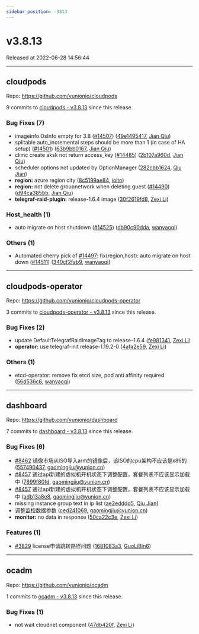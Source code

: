 ```yaml
---
sidebar_position: -3813
---
```


# v3.8.13

Released at 2022-06-28 14:56:44

-----

## cloudpods

Repo: https://github.com/yunionio/cloudpods

9 commits to [cloudpods - v3.8.13] since this release.

### Bug Fixes (7)
- imageinfo.OsInfo empty for 3.8 ([#14507](https://github.com/yunionio/cloudpods/issues/14507)) ([49e1495417](https://github.com/yunionio/cloudpods/commit/49e1495417761f63c507189f4a01253cf87ab9cf), [Jian Qiu](mailto:swordqiu@gmail.com))
- splitable auto_incremental steps should be more than 1 (in case of HA setup) ([#14501](https://github.com/yunionio/cloudpods/issues/14501)) ([63b9bb0167](https://github.com/yunionio/cloudpods/commit/63b9bb01674363715f0a9442fa3231bd643003b5), [Jian Qiu](mailto:swordqiu@gmail.com))
- climc create aksk not return access_key ([#14485](https://github.com/yunionio/cloudpods/issues/14485)) ([2b107a960d](https://github.com/yunionio/cloudpods/commit/2b107a960dd2ed519b5db7feb5eeb38349ee0e11), [Jian Qiu](mailto:swordqiu@gmail.com))
- scheduler options not updated by OptionManager ([282cbb1624](https://github.com/yunionio/cloudpods/commit/282cbb1624ebf5cc0203ef1686bd3f49ebba788f), [Qiu Jian](mailto:qiujian@yunionyun.com))
- **region:** azure region city ([8c5199ae84](https://github.com/yunionio/cloudpods/commit/8c5199ae84f9b7fcdb331a3bd187b4b42b37be31), [ioito](mailto:qu_xuan@icloud.com))
- **region:** not delete groupnetwork when deleting guest ([#14490](https://github.com/yunionio/cloudpods/issues/14490)) ([d94ca385bb](https://github.com/yunionio/cloudpods/commit/d94ca385bb220a7c72b7db93152bea7291b12900), [Jian Qiu](mailto:swordqiu@gmail.com))
- **telegraf-raid-plugin:** release-1.6.4 image ([30f2619fd8](https://github.com/yunionio/cloudpods/commit/30f2619fd8aa826052e40c1650f1d07e7790bf9e), [Zexi Li](mailto:zexi.li@icloud.com))

### Host_health (1)
- auto migrate on host shutdown ([#14525](https://github.com/yunionio/cloudpods/issues/14525)) ([db90c90dda](https://github.com/yunionio/cloudpods/commit/db90c90dda74eb3ea741e56724fc2e63527aa3bb), [wanyaoqi](mailto:18528551+wanyaoqi@users.noreply.github.com))

### Others (1)
- Automated cherry pick of [#14497](https://github.com/yunionio/cloudpods/issues/14497): fix(region,host): auto migrate on host down ([#14511](https://github.com/yunionio/cloudpods/issues/14511)) ([340cf2fab9](https://github.com/yunionio/cloudpods/commit/340cf2fab94ba8b5d9b025b89bd3ab0a551451f4), [wanyaoqi](mailto:18528551+wanyaoqi@users.noreply.github.com))

[cloudpods - v3.8.13]: https://github.com/yunionio/cloudpods/compare/v3.8.12...v3.8.13
-----

## cloudpods-operator

Repo: https://github.com/yunionio/cloudpods-operator

3 commits to [cloudpods-operator - v3.8.13] since this release.

### Bug Fixes (2)
- update DefaultTelegrafRaidImageTag to release-1.6.4 ([fe981341](https://github.com/yunionio/cloudpods-operator/commit/fe981341b7ff9b9cc68d7a32b344cfac177b3e40), [Zexi Li](mailto:zexi.li@icloud.com))
- **operator:** use telegraf-init release-1.19.2-0 ([4afa2e59](https://github.com/yunionio/cloudpods-operator/commit/4afa2e593d481063c6470b997ae6384363606d6c), [Zexi Li](mailto:zexi.li@icloud.com))

### Others (1)
- etcd-operator: remove fix etcd size, pod anti affinity required ([56d536c6](https://github.com/yunionio/cloudpods-operator/commit/56d536c6b5d777e66ee2d1b386824317c0fd6fcd), [wanyaoqi](mailto:d3lx.yq@gmail.com))

[cloudpods-operator - v3.8.13]: https://github.com/yunionio/cloudpods-operator/compare/v3.8.12...v3.8.13
-----

## dashboard

Repo: https://github.com/yunionio/dashboard

7 commits to [dashboard - v3.8.13] since this release.

### Bug Fixes (6)
- [#8462](https://github.com/yunionio/dashboard/issues/8462) 镜像市场从ISO导入arm的镜像后，该ISO的cpu架构不应该是x86的 ([557490437](https://github.com/yunionio/dashboard/commit/5574904375624f82526dd1cbc6fdd7a8d684c439), [gaomingjiu@yunion.cn](mailto:gaomingjiu@yunion.cn))
- [#8457](https://github.com/yunionio/dashboard/issues/8457) 通过api新建的虚拟机开机状态下调整配置，套餐列表不应该显示加载中 ([7899f80fd](https://github.com/yunionio/dashboard/commit/7899f80fda980c5f2ca19345c469b50d501f282c), [gaomingjiu@yunion.cn](mailto:gaomingjiu@yunion.cn))
- [#8457](https://github.com/yunionio/dashboard/issues/8457) 通过api新建的虚拟机开机状态下调整配置，套餐列表不应该显示加载中 ([adb13a8e8](https://github.com/yunionio/dashboard/commit/adb13a8e84a76f16bf94c26b02e39d13ea640fc8), [gaomingjiu@yunion.cn](mailto:gaomingjiu@yunion.cn))
- missing instance group text in ip list ([ae2edddd5](https://github.com/yunionio/dashboard/commit/ae2edddd5db84aff91c9edf86f8489870e00fc15), [Qiu Jian](mailto:qiujian@yunionyun.com))
- 调整监控数据参数 ([ced241069](https://github.com/yunionio/dashboard/commit/ced24106973742eb4ca4555aa4b453eb083df913), [gaomingjiu@yunion.cn](mailto:gaomingjiu@yunion.cn))
- **monitor:** no data in response ([50ca22c3e](https://github.com/yunionio/dashboard/commit/50ca22c3e02556df661ed5ec2e78ab991cf6a861), [Zexi Li](mailto:zexi.li@icloud.com))

### Features (1)
- [#3829](https://github.com/yunionio/dashboard/issues/3829) license申请跳转路径问题 ([1681083a3](https://github.com/yunionio/dashboard/commit/1681083a3dda3f3eb1c65b57d59dbe80c18321d7), [GuoLiBin6](mailto:782518577@qq.com))

[dashboard - v3.8.13]: https://github.com/yunionio/dashboard/compare/v3.8.12...v3.8.13
-----

## ocadm

Repo: https://github.com/yunionio/ocadm

1 commits to [ocadm - v3.8.13] since this release.

### Bug Fixes (1)
- not wait cloudnet component ([47db420f](https://github.com/yunionio/ocadm/commit/47db420f0a03e0be404244a3dbffd0fa815420a4), [Zexi Li](mailto:zexi.li@icloud.com))

[ocadm - v3.8.13]: https://github.com/yunionio/ocadm/compare/v3.8.12...v3.8.13

